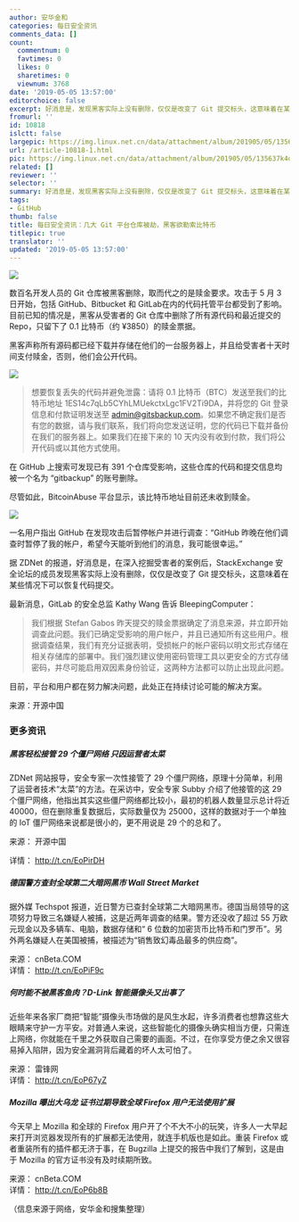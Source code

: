```yaml
---
author: 安华金和
categories: 每日安全资讯
comments_data: []
count:
  commentnum: 0
  favtimes: 0
  likes: 0
  sharetimes: 0
  viewnum: 3768
date: '2019-05-05 13:57:00'
editorchoice: false
excerpt: 好消息是，发现黑客实际上没有删除，仅仅是改变了 Git 提交标头，这意味着在某些情况下可以恢复代码提交。
fromurl: ''
id: 10818
islctt: false
largepic: https://img.linux.net.cn/data/attachment/album/201905/05/135637k4ojja4hnhz14hjq.jpg
url: /article-10818-1.html
pic: https://img.linux.net.cn/data/attachment/album/201905/05/135637k4ojja4hnhz14hjq.jpg.thumb.jpg
related: []
reviewer: ''
selector: ''
summary: 好消息是，发现黑客实际上没有删除，仅仅是改变了 Git 提交标头，这意味着在某些情况下可以恢复代码提交。
tags:
- GitHub
thumb: false
title: 每日安全资讯：几大 Git 平台仓库被劫，黑客欲勒索比特币
titlepic: true
translator: ''
updated: '2019-05-05 13:57:00'
---
```


![](/data/attachment/album/201905/05/135637k4ojja4hnhz14hjq.jpg)


数百名开发人员的 Git 仓库被黑客删除，取而代之的是赎金要求。攻击于 5 月 3 日开始，包括 GitHub、Bitbucket 和 GitLab在内的代码托管平台都受到了影响。 目前已知的情况是，黑客从受害者的 Git 仓库中删除了所有源代码和最近提交的 Repo，只留下了 0.1 比特币（约 ¥3850）的赎金票据。


黑客声称所有源码都已经下载并存储在他们的一台服务器上，并且给受害者十天时间支付赎金，否则，他们会公开代码。


![](/data/attachment/album/201905/05/135008gt9vo9u88j86vvzz.jpg)



> 
> 想要恢复丢失的代码并避免泄露：请将 0.1 比特币（BTC）发送至我们的比特币地址 1ES14c7qLb5CYhLMUekctxLgc1FV2Ti9DA，并将您的 Git 登录信息和付款证明发送至 admin@gitsbackup.com。如果您不确定我们是否有您的数据，请与我们联系，我们将向您发送证明，您的代码已下载并备份在我们的服务器上。如果我们在接下来的 10 天内没有收到付款，我们将公开代码或以其他方式使用。
> 
> 
> 


在 GitHub 上搜索可发现已有 391 个仓库受影响，这些仓库的代码和提交信息均被一个名为 “gitbackup” 的账号删除。


尽管如此，BitcoinAbuse 平台显示，该比特币地址目前还未收到赎金。


![](/data/attachment/album/201905/05/135020gzybxj3ndun6xhw3.jpg)


一名用户指出 GitHub 在发现攻击后暂停帐户并进行调查：“GitHub 昨晚在他们调查时暂停了我的帐户，希望今天能听到他们的消息，我可能很幸运。”


据 ZDNet 的报道，好消息是，在深入挖掘受害者的案例后，StackExchange 安全论坛的成员发现黑客实际上没有删除，仅仅是改变了 Git 提交标头，这意味着在某些情况下可以恢复代码提交。


最新消息，GitLab 的安全总监 Kathy Wang 告诉 BleepingComputer：



> 
> 我们根据 Stefan Gabos 昨天提交的赎金票据确定了消息来源，并立即开始调查此问题。我们已确定受影响的用户帐户，并且已通知所有这些用户。根据调查结果，我们有充分证据表明，受损帐户的帐户密码以明文形式存储在相关存储库的部署中。我们强烈建议使用密码管理工具以更安全的方式存储密码，并尽可能启用双因素身份验证，这两种方法都可以防止出现此问题。
> 
> 
> 


目前，平台和用户都在努力解决问题，此处正在持续讨论可能的解决方案。


来源：开源中国


### 更多资讯


##### 黑客轻松接管 29 个僵尸网络 只因运营者太菜


ZDNet 网站报导，安全专家一次性接管了 29 个僵尸网络，原理十分简单，利用了运营者技术“太菜”的方法。在采访中，安全专家 Subby 介绍了他接管的这 29 个僵尸网络，他指出其实这些僵尸网络都比较小，最初的机器人数量显示总计将近 40000，但在删除重复数据后，实际数量仅为 25000，这样的数据对于一个单独的 IoT 僵尸网络来说都是很小的，更不用说是 29 个的总和了。


来源： 开源中国


详情： <http://t.cn/EoPirDH> 


##### 德国警方查封全球第二大暗网黑市 Wall Street Market


据外媒 Techspot 报道，近日警方已查封全球第二大暗网黑市。德国当局领导的这项努力导致三名嫌疑人被捕，这是近两年调查的结果。警方还没收了超过 55 万欧元现金以及多辆车、电脑，数据存储和“ 6 位数的加密货币比特币和门罗币”。另外两名嫌疑人在美国被捕，被描述为“销售致幻毒品最多的供应商”。


来源： cnBeta.COM  
详情： <http://t.cn/EoPiF9c> 


##### 何时能不被黑客鱼肉？D-Link 智能摄像头又出事了


近些年来各家厂商把“智能”摄像头市场做的是风生水起，许多消费者也想靠这些大眼睛来守护一方平安。对普通人来说，这些智能化的摄像头确实相当方便，只需连上网络，你就能在千里之外获取自己需要的画面。不过，在你享受方便之余又很容易掉入陷阱，因为安全漏洞背后藏着的坏人太可怕了。


来源： 雷锋网  
详情： <http://t.cn/EoP67yZ> 


##### Mozilla 曝出大乌龙 证书过期导致全球 Firefox 用户无法使用扩展


今天早上 Mozilla 和全球的 Firefox 用户开了个不大不小的玩笑，许多人一大早起来打开浏览器发现所有的扩展都无法使用，就连手机版也是如此。重装 Firefox 或者重装所有的插件都无济于事，在 Bugzilla 上提交的报告中我们了解到，这是由于 Mozilla 的官方证书没有及时续期所致。


来源： cnBeta.COM  
详情： <http://t.cn/EoP6b8B> 


（信息来源于网络，安华金和搜集整理）